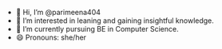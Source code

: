 - 👋 Hi, I’m @parimeena404
- 👀 I’m interested in leaning and gaining insightful knowledge.
- 🌱 I’m currently pursuing BE in Computer Science.
- 😄 Pronouns: she/her

<!---
parimeena404/parimeena404 is a ✨ special ✨ repository because its `README.md` (this file) appears on your GitHub profile.
You can click the Preview link to take a look at your changes.
--->
